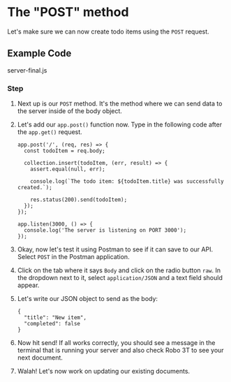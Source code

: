 # The "POST" method

Let's make sure we can now create todo items using the `POST` request.

## Example Code

server-final.js

### Step

1.  Next up is our `POST` method. It's the method where we can send data to the server inside of the body object.

2.  Let's add our `app.post()` function now. Type in the following code after the `app.get()` request.

    ```
    app.post('/', (req, res) => {
      const todoItem = req.body;

      collection.insert(todoItem, (err, result) => {
        assert.equal(null, err);

        console.log(`The todo item: ${todoItem.title} was successfully created.`);

        res.status(200).send(todoItem);
      });
    });

    app.listen(3000, () => {
      console.log('The server is listening on PORT 3000');
    });
    ```

3.  Okay, now let's test it using Postman to see if it can save to our API. Select `POST` in the Postman application.

4.  Click on the tab where it says `Body` and click on the radio button `raw`. In the dropdown next to it, select `application/JSON` and a text field should appear.

5.  Let's write our JSON object to send as the body:

    ```
    {
      "title": "New item",
      "completed": false
    }
    ```

6.  Now hit send! If all works correctly, you should see a message in the terminal that is running your server and also check Robo 3T to see your next document.

7.  Walah! Let's now work on updating our existing documents.
